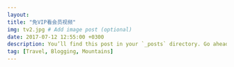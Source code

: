 ```yaml
---
layout: 
title: "免VIP看会员视频"
img: tv2.jpg # Add image post (optional)
date: 2017-07-12 12:55:00 +0300
description: You’ll find this post in your `_posts` directory. Go ahead and edit it and re-build the site to see your changes. # Add post description (optional)
tag: [Travel, Blogging, Mountains]
---
```

<head>
    <meta charset="utf-8" />
    <meta name="viewport" content="width=device-width, initial-scale=1" />
    <meta name="description" content="Another fine responsivesite template freebie">
    <link rel="stylesheet" href="/assets/css/spe/main.css" />
    <link rel="stylesheet" href="/assets/css/layer.css" />
	<!-- <link rel="stylesheet" href="https://cdn.bootcss.com/layer/3.1.0/theme/default/layer.css" /> -->
	<!-- <script src="https://cdn.bootcss.com/jquery/2.2.0/jquery.js" ></script> -->
	<script src="/assets/js/jquery-3.2.1.min.js" ></script>
	<script src="https://cdn.bootcss.com/layer/3.1.0/layer.js"></script>
	<!--<script src="/assets/js/layer.js"></script> -->
	<script type="text/javascript">

		function aaa(){
			debugger;
			var url=$("#basicurl").val();
			if(!url){
				alert("要输入视频地址哟");
				return;
			}
			var su=7;
			var v;
			var num=$("#playNum").val();
			num++;
			if(num==1){
				v="http://jiexi.92fz.cn/player/vip.php?url=";
			}else if(num==2){
				v="http://jiexi.92fz.cn/player/vip.php?url=";
				/*v="http://api.662820.com/xnflv/index.php?url=";*/
			}else if(num==3){
				v="http://www.0335haibo.com/yun.php?url=";
			}else if(num==4){
				v="http://aikan-tv.com/?url=";
			}else if(num==5){
				v="http://api.nepian.com/ckparse/?url=";
			}else if(num==6){
				v="http://api.47ks.com/webcloud/?v=";
			}else if(num==7){
				v="http://api.xfsub.com/index.php?url=";
			}else{
				num=0;
			}
			$("#playNum").val(num);
			var newTvAddr=v+url;
			
			layer.open({
			    type: 2,
			    title: true,
			    area: ['90%', '90%'],
			    shade: 0.3,
			    offset: '100px',
			    closeBtn: 1,
			    shadeClose: true,
			    scrollbar: false,
			    shadeClose: true,
			    content:  [newTvAddr, 'yes']
			});
		}
	</script>
</head>


<body class="landing">

<!-- Page Wrapper -->
<div id="page-wrapper">

    <!-- Header -->
    <header id="header" class="alt">
        <h1><a href="#">免VIP看会员视频</a></h1>

    </header>


    <!-- Banner -->
    <section id="banner">
        <div class="inner">
            <h2>免VIP看会员视频</h2>
            <p><p>每个人的心中都有一部电影<br />
            我希望它是不收费的<br />
            这既是 <a href="http://uimcc.com">UIMCC</a></p>
            </p>
            <ul class="actions">
                <li><a href="#one" class="button special">开始观看</a></li>
            </ul>
        </div>
    </section>


    <!-- One -->
    <section id="one" class="wrapper style1 special">
        <div class="inner">
		<input type="hidden" value="0" id="playNum"/>
		<ul class="actions vertical">
                <li><input type="text" id="basicurl"   placeholder="视频地址..." style="border-radius: 0px;border-color:#fff;float: left;"></li>
                <li><a href="#" onclick="aaa()" class="button fit">播放视频</a></li>
		</ul>
		<span>视频采用第三方接口进行播放，播放中出现的广告均与本站无关<br />
		如遇视频不能正常播放请重新点击播放视频按钮.</span>
            <ul class="icons major">
                <li><span class="icon fa-diamond major style1"><span class="label">Lorem</span></span></li>
                <li><span class="icon fa-heart-o major style2"><span class="label">Ipsum</span></span></li>
                <li><span class="icon fa-code major style3"><span class="label">Dolor</span></span></li>
            </ul>
            <a href="#two" class="more scrolly">如何获取视频地址？</a>
        </div>
    </section>

    <!-- Two -->
    <section id="two" class="wrapper alt style2">
        <section class="spotlight">
            <div class="image"><img src="/assets/img/tv-1.png" alt="" /></div><div class="content">
            <h2>获取会员视频地址方式一<br />
                腾讯视频为例</h2>
            <p>打开腾讯视频网站，找到需要观看的会员视频，先不要点击进去，在需要观看的影片上鼠标右击选择:复制链接地址，手机端长按影片选择:复制链接地址</p>
        </div>
        </section>
        <section class="spotlight">
            <div class="image"><img src="/assets/img/tv-2.png" alt="" /></div><div class="content">
            <h2>获取会员视频地址方式二<br />
                腾讯视频为例</h2>
            <p>打开腾讯视频网站，找到需要观看的会员视频，点击进去播放，在浏览器上方地址栏复制视频地址</p>
        </div>
        </section>
         <!--<section class="spotlight">
            <div class="image"><img src="/assets/img/tv-3.png" alt="" /></div><div class="content">
            <h2>获取会员视频地址方式三<br />
                优酷APP视频为例</h2>
            <p>手机打开优酷视频APP，找到需要观看的会员影片，点击播放，一般视频下面都会有分享按钮，点击分享选择复制链接</p>
        </div>
        </section>-->
    </section>



    <!-- CTA -->
    <section id="cta" class="wrapper style4">
        <div class="inner">
            <header>
                <h2>welcome to UIMCC</h2>
                <p>体验不一样的事物，遇兴趣爱好相投的人.</p>
            </header>
            <ul class="actions vertical">
                <li><a href="#one" class="button fit special">继续观看</a></li>
                <li><a href="https://uimcc.com" class="button fit">回到主页</a></li>
            </ul>
        </div>
    </section>


    <!-- Footer -->
    <footer id="footer">
        <ul class="icons">

            <li><a target="_blank" href="https://twitter.com/<username>" class="icon fa-twitter"
                    ><span class="label">twitter</span></a></li>

            <li><a target="_blank" href="https://github.com/<username>" class="icon fa-github"
                    ><span class="label">github</span></a></li>

            <li><a target="_blank" href="https://linkedin.com/in/<username>" class="icon fa-linkedin-square"
                    ><span class="label">linkedin-square</span></a></li>

            <li><a target="_blank" href="https://facebook.com/<username>" class="icon fa-facebook-official"
                    ><span class="label">facebook-official</span></a></li>

            <li><a target="_blank" href="https://plus.google.com/u/0/+<username>" class="icon fa-google-plus-square"
                    ><span class="label">google-plus-square</span></a></li>

        </ul>
        <ul class="copyright">
            <li>&copy;


                2017,

                2018
                免VIP看会员视频</li>
            <li>Design: <a href="http://uimcc.com" target="_blank">UIMCC</a></li>
        </ul>
    </footer>
</div>
</body>
